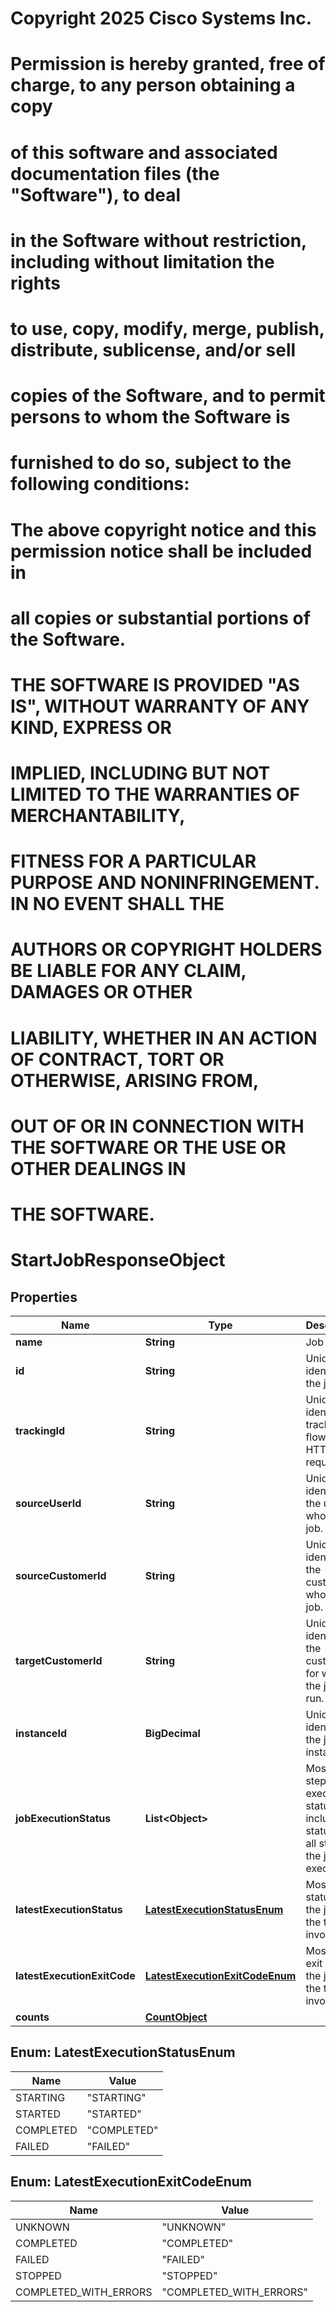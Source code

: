 <!--  Copyright 2025 Cisco Systems Inc.

Permission is hereby granted, free of charge, to any person obtaining a copy
of this software and associated documentation files (the "Software"), to deal
in the Software without restriction, including without limitation the rights
to use, copy, modify, merge, publish, distribute, sublicense, and/or sell
copies of the Software, and to permit persons to whom the Software is
furnished to do so, subject to the following conditions:

The above copyright notice and this permission notice shall be included in
all copies or substantial portions of the Software.

THE SOFTWARE IS PROVIDED "AS IS", WITHOUT WARRANTY OF ANY KIND, EXPRESS OR
IMPLIED, INCLUDING BUT NOT LIMITED TO THE WARRANTIES OF MERCHANTABILITY,
FITNESS FOR A PARTICULAR PURPOSE AND NONINFRINGEMENT. IN NO EVENT SHALL THE
AUTHORS OR COPYRIGHT HOLDERS BE LIABLE FOR ANY CLAIM, DAMAGES OR OTHER
LIABILITY, WHETHER IN AN ACTION OF CONTRACT, TORT OR OTHERWISE, ARISING FROM,
OUT OF OR IN CONNECTION WITH THE SOFTWARE OR THE USE OR OTHER DEALINGS IN
THE SOFTWARE.-->
# Copyright 2025 Cisco Systems Inc.
#
# Permission is hereby granted, free of charge, to any person obtaining a copy
# of this software and associated documentation files (the "Software"), to deal
# in the Software without restriction, including without limitation the rights
# to use, copy, modify, merge, publish, distribute, sublicense, and/or sell
# copies of the Software, and to permit persons to whom the Software is
# furnished to do so, subject to the following conditions:
#
# The above copyright notice and this permission notice shall be included in
# all copies or substantial portions of the Software.
#
# THE SOFTWARE IS PROVIDED "AS IS", WITHOUT WARRANTY OF ANY KIND, EXPRESS OR
# IMPLIED, INCLUDING BUT NOT LIMITED TO THE WARRANTIES OF MERCHANTABILITY,
# FITNESS FOR A PARTICULAR PURPOSE AND NONINFRINGEMENT. IN NO EVENT SHALL THE
# AUTHORS OR COPYRIGHT HOLDERS BE LIABLE FOR ANY CLAIM, DAMAGES OR OTHER
# LIABILITY, WHETHER IN AN ACTION OF CONTRACT, TORT OR OTHERWISE, ARISING FROM,
# OUT OF OR IN CONNECTION WITH THE SOFTWARE OR THE USE OR OTHER DEALINGS IN
# THE SOFTWARE.



# StartJobResponseObject


## Properties

| Name | Type | Description | Notes |
|------------ | ------------- | ------------- | -------------|
|**name** | **String** | Job name. |  |
|**id** | **String** | Unique identifier of the job. |  |
|**trackingId** | **String** | Unique identifier to track the flow of HTTP requests. |  |
|**sourceUserId** | **String** | Unique identifier of the user who ran the job. |  |
|**sourceCustomerId** | **String** | Unique identifier of the customer who ran the job. |  |
|**targetCustomerId** | **String** | Unique identifier of the customer for whom the job was run. |  |
|**instanceId** | **BigDecimal** | Unique identifier of the job instance. |  |
|**jobExecutionStatus** | **List&lt;Object&gt;** | Most recent step&#39;s execution status, including statuses of all steps in the job execution. |  [optional] |
|**latestExecutionStatus** | [**LatestExecutionStatusEnum**](#LatestExecutionStatusEnum) | Most recent status of the job at the time of invocation. |  |
|**latestExecutionExitCode** | [**LatestExecutionExitCodeEnum**](#LatestExecutionExitCodeEnum) | Most recent exit code of the job at the time of invocation. |  [optional] |
|**counts** | [**CountObject**](CountObject.md) |  |  |



## Enum: LatestExecutionStatusEnum

| Name | Value |
|---- | -----|
| STARTING | &quot;STARTING&quot; |
| STARTED | &quot;STARTED&quot; |
| COMPLETED | &quot;COMPLETED&quot; |
| FAILED | &quot;FAILED&quot; |



## Enum: LatestExecutionExitCodeEnum

| Name | Value |
|---- | -----|
| UNKNOWN | &quot;UNKNOWN&quot; |
| COMPLETED | &quot;COMPLETED&quot; |
| FAILED | &quot;FAILED&quot; |
| STOPPED | &quot;STOPPED&quot; |
| COMPLETED_WITH_ERRORS | &quot;COMPLETED_WITH_ERRORS&quot; |



